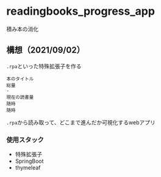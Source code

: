 # readingbooks_progress_app
積み本の消化


## 構想（2021/09/02）

`.rpa`といった特殊拡張子を作る

```rpa
本のタイトル
総量
-
現在の読書量
随時
随時
```

`.rpa`から読み取って、どこまで進んだか可視化するwebアプリ


### 使用スタック
* 特殊拡張子
* SpringBoot
* thymeleaf